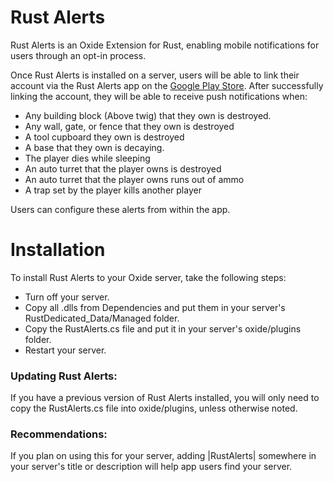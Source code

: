 # Rust Alerts
Rust Alerts is an Oxide Extension for Rust, enabling mobile notifications for users through an opt-in process.

Once Rust Alerts is installed on a server, users will be able to link their account via the Rust Alerts app on the [Google Play Store](https://play.google.com/store/apps/details?id=com.atlas.rustalerts). After successfully linking the account, they will be able to receive push notifications when:


- Any building block (Above twig) that they own is destroyed.
- Any wall, gate, or fence that they own is destroyed
- A tool cupboard they own is destroyed
- A base that they own is decaying.
- The player dies while sleeping
- An auto turret that the player owns is destroyed
- An auto turret that the player owns runs out of ammo
- A trap set by the player kills another player

Users can configure these alerts from within the app. 


# Installation
To install Rust Alerts to your Oxide server, take the following steps:
- Turn off your server.
- Copy all .dlls from Dependencies and put them in your server's RustDedicated_Data/Managed folder.
- Copy the RustAlerts.cs file and put it in your server's oxide/plugins folder.
- Restart your server.


### Updating Rust Alerts:
If you have a previous version of Rust Alerts installed, you will only need to copy the RustAlerts.cs file into oxide/plugins, unless otherwise noted.

### Recommendations:
If you plan on using this for your server, adding |RustAlerts| somewhere in your server's title or description will help app users find your server.


